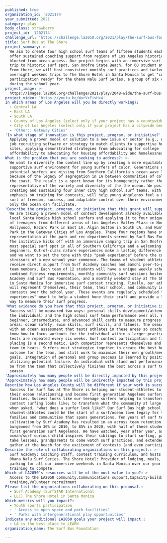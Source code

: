 ```yaml
---
published: true
organization_id: '2021174'
year_submitted: 2021
category: play
body_class: strawberry
project_id: '1202174'
challenge_url: 'https://challenge.la2050.org/2021/play/the-surf-bus-foundation/'
title: Surf Bus at The Shore
project_summary: >-
  We aim to create four high school surf teams of fifteen students each and
  offer sustained coaching support from regions of Los Angeles historically
  blocked from ocean access. Our project begins with an immersive surf camping
  trip to historic surf spot, San Onofre State Beach, for 60 student athletes.
  From there, we will host consistent monthly surf practices and twelve
  overnight weekend trips to The Shore Hotel in Santa Monica to get "contest
  participation ready" for the Ohana Nalu Surf Series, a group of six contests
  during the school year.
project_image: >-
  https://images.la2050.org/challenge/2021/play/2048-wide/the-surf-bus-foundation.jpg
project_video: 'https://youtu.be/WurVxFivHx4'
In which areas of Los Angeles will you be directly working?:
  - Central LA
  - East LA
  - South LA
  - County of Los Angeles (select only if your project has a countywide benefit)
  - City of Los Angeles (select only if your project has a citywide benefit)
  - 'Other:: Gateway Cities'
'In what stage of innovation is this project, program, or initiative?': >-
  Applying a proven model or solution to a new issue or sector (e.g., using a
  job recruiting software or strategy to match clients to supportive housing
  sites, applying demonstrated strategies from advocating for college
  affordability to advocating for housing affordability and homelessness, etc.)
What is the problem that you are seeking to address?: >-
  We want to diversify the contest line up by creating a more equitable and
  supportive surf environment for young surfers of color. Generations of
  potential surfers are missing from Southern California's ocean wave line-ups
  because of the legacy of segregation in LA between communities of color and
  the coast. The result is a sport known for its homogeneity rather than one
  representative of the variety and diversity of the the ocean. We posit that
  creating and sustaining four inner city high school surf teams, with an
  emphasis on training for contests, will help young Angelenos feel a unique
  sort of freedom, success, and adaptable control over their environment that
  only the ocean can facilitate.
'Describe the project, program, or initiative that this grant will support to address the problem identified.': >-
  We are taking a proven model of contest development already available to our
  local Santa Monica high school surfers and applying it to four unique groups
  of teenagers from different areas of Los Angeles: Valley Plaza in North
  Hollywood, Hazard Park in East LA, Algin Sutton in South LA, and Huntington
  Park in the Gateway Cities of Los Angeles. These four regions have strong Teen
  representation at the park and rec departments served by Surf Bus Foundation.
  The initiative kicks off with an immersive camping trip in San Onofre--the
  most special surf spot in all of Southern California and a welcoming place for
  beginners. Out-of-class nature experiences make a lasting difference for youth
  and we want to set the tone with this "peak experience" before the common
  stressors of a new school year commence. The teams of student athletes will
  receive direct support from Surf Academy coaches and Samohi peer-to-peer surf
  team members. Each team of 12 students will have a unique weekly schedule of
  combined fitness requirements, monthly community surf sessions hosted by Surf
  Academy and Surf Bus Foundation, and a monthly weekend stay at The Shore Hotel
  in Santa Monica for immersive surf contest training. Finally, our athletes
  will represent themselves, their team, their school, and community in 6 surf
  contests over the school year. These events are regularly scheduled "peak
  experiences" meant to help a student hone their craft and provide a low-stakes
  way to measure their surf progress.
'What evidence do you have that this project, program, or initiative is or will be successful, and how will you define and measure success?': >-
  Success will be measured two ways: personal skills development/attendance (of
  the individual) and the high school surf team performance over all. We use
  beginner, intermediate, and advanced skill cards to measure progress in 4
  areas: ocean safety, swim skills, surf skills, and fitness. The season begins
  with an ocean assessment that tests athletes in these areas so coaching staff
  know how to focus workouts for the individual within a larger practice. Skills
  tests are repeated every six weeks. Surf contest participation and final
  placing is a second metic. Each competitor represents themselves and their
  team in heats. Surfers must strategize together to create the best heat
  outcome for the team, and still work to maximize their own growth/meet their
  goals. Integration of personal and group success is learned by positively
  utilizing potential failure. An individual with stand out performances may not
  be from the team that collectively finishes the best across a surf team
  season.
'Approximately how many people will be directly impacted by this project, program, or initiative?': '104'
'Approximately how many people will be indirectly impacted by this project, program, or initiative?': '9600'
Describe how Los Angeles County will be different if your work is successful.: >-
  Success for Surf Bus at The Shore is helping our student-athletes to sustain
  their ocean relationship and become first generation Angeleno surfers in their
  families. Success looks like our teenage surfers helping to transform what
  contest surfing looks like; to transform what the community at large thinks of
  when asked, "what does a surfer look like?" Our Surf Bus high school
  student-athletes could be the start of a surf/ocean love legacy for their
  families and communities that spans generations. Ten years of surf team
  cultivation by Surf Academy has resulted in an across team retention rate that
  burgeoned from 30% in 2010, to 85% in 2020, with half of these students being
  first generation surf Angelenos. We have watched, year after year, as one
  ocean/surf curious child inspires their siblings to start surfing, parents to
  take lessons, grandparents to come watch surf practices, and extended families
  gather at the beach for the excitement of contests (and even participate).
Describe the role of collaborating organizations on this project.: >-
  Surf Academy: Coaching staff, contest training curriculum, and hosts of the
  Ohana Nalu Surf Series. The Shore Hotel: Provider of lodging, meals, and
  parking for all our immersive weekends in Santa Monica over our year of
  training to compete.
Which of LA2050’s resources will be of the most value to you?: >-
  Access to the LA2050 community,Communications support,Capacity-building and
  training,Volunteer recruitment
Please list the organizations collaborating on this proposal.:
  - Surf Academy (SurfSTAR International
  - LLC) The Shore Hotel in Santa Monica
Which metrics will you impact?:
  - Youth sports participation
  - ' Access to open space and park facilities'
  - ' Parks with intergenerational play opportunities'
Indicate any additional LA2050 goals your project will impact.:
  - LA is the best place to LEARN
organization_name: The Surf Bus Foundation

---
```

